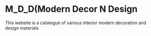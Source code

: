 # M_D_D(Modern Decor N Design
This website is a catalogue of various interior modern decoration and design materials
